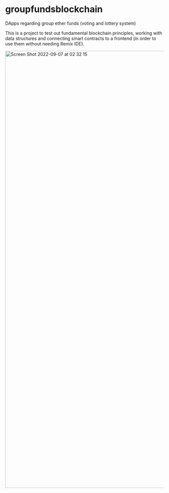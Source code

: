 # groupfundsblockchain
DApps regarding group ether funds (voting and lottery system)

This is a project to test out fundamental blockchain principles, working with data structures and connecting smart contracts to a frontend (in order to use them without needing Remix IDE).


<img width="1386" alt="Screen Shot 2022-09-07 at 02 32 15" src="https://user-images.githubusercontent.com/57327789/188766047-f97cdf9b-7bb0-4123-9dfd-3eeed845be0b.png">
